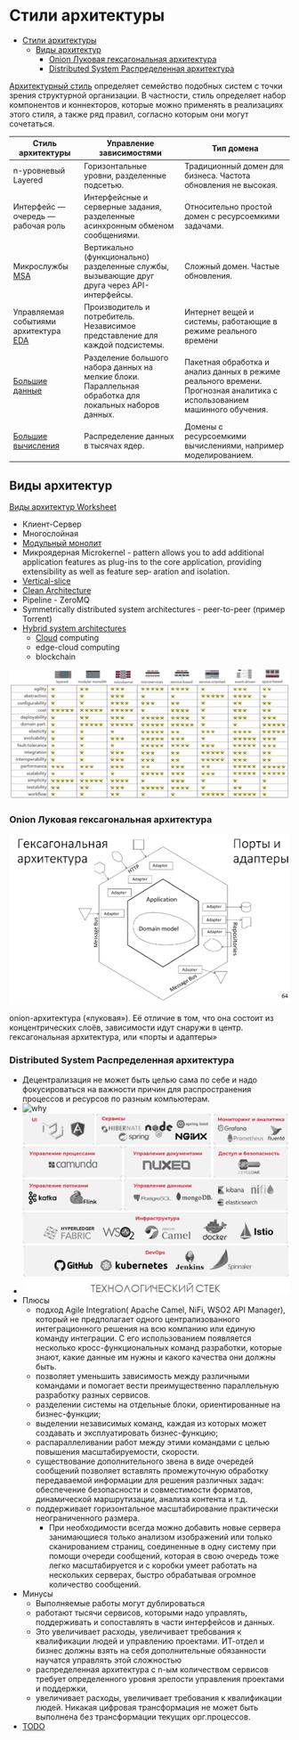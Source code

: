# Стили архитектуры

- [Стили архитектуры](#стили-архитектуры)
  - [Виды архитектур](#виды-архитектур)
    - [Onion Луковая гексагональная архитектура](#onion-луковая-гексагональная-архитектура)
    - [Distributed System Распределенная архитектура](#distributed-system-распределенная-архитектура)

[Архитектурный стиль](https://docs.microsoft.com/ru-ru/azure/architecture/guide/architecture-styles/) определяет семейство подобных систем с точки зрения структурной организации. В частности, стиль определяет набор компонентов и коннекторов, которые можно применять в реализациях этого стиля, а также ряд правил, согласно которым они могут сочетаться.

| Стиль архитектуры | Управление зависимостями | Тип домена |
| -- | -- | -- |
| n-уровневый Layered | Горизонтальные уровни, разделенные подсетью. | Традиционный домен для бизнеса. Частота обновления не высокая. |
| Интерфейс — очередь — рабочая роль | Интерфейсные и серверные задания, разделенные асинхронным обменом сообщениями. | Относительно простой домен с ресурсоемкими задачами. |
| Микрослужбы [MSA](style/msa.md) | Вертикально (функционально) разделенные службы, вызывающие друг друга через API-интерфейсы. | Сложный домен. Частые обновления. |
| Управляемая событиями архитектура [EDA](style/eda.md) | Производитель и потребитель. Независимое представление для каждой подсистемы. | Интернет вещей и системы, работающие в режиме реального времени |
| [Большие данные](style/bigdata.md) | Разделение большого набора данных на мелкие блоки. Параллельная обработка для локальных наборов данных. | Пакетная обработка и анализ данных в режиме реального времени. Прогнозная аналитика с использованием машинного обучения. |
| [Большие вычисления](https://docs.microsoft.com/ru-ru/azure/architecture/guide/architecture-styles/big-compute) | Распределение данных в тысячах ядер. | Домены с ресурсоемкими вычислениями, например моделированием. |

## Виды архитектур

[Виды архитектур Worksheet](https://www.developertoarchitect.com/downloads/worksheets.html)

  - Клиент-Сервер
  - Многослойная
  - [Модульный монолит](style/monolit.md)
  - Микроядерная Microkernel - pattern allows you to add additional application features as plug-ins to the core application, providing extensibility as well as feature sep‐ aration and isolation.
  - [Vertical-slice](https://headspring.com/2019/11/05/why-vertical-slice-architecture-is-better/)
  - [Clean Architecture](pattern/clean.architecture.md)
  - Pipeline - ZeroMQ
  - Symmetrically distributed system architectures - peer-to-peer (пример Torrent)
  - [Hybrid system architectures](https://apolomodov.medium.com/coa-distributed-systems-4th-ed-2-architecture-af563b2332bd)
    - [Cloud](style/cloud.md) computing
    - edge-cloud computing
    - blockchain

![Стили-НФТ Марк Ричардс](../img/arch/arch_style-ility.jpg)

### Onion Луковая гексагональная архитектура

![onion](../img/arch/onionarch.png)

onion-архитектура («луковая»). Её отличие в том, что она состоит из концентрических слоёв, зависимости идут снаружи в центр.
гексагональная архитектура, или «порты и адаптеры»

### Distributed System Распределенная архитектура

- Децентрализация не может быть целью сама по себе и надо фокусироваться на важности причин для распространения процессов и ресурсов по разным компьютерам.
- ![why](https://miro.medium.com/v2/resize:fit:828/format:webp/1*-RrriLV9zakR-63V-PFKyg.jpeg)
- ![distrib tech](../img/arch/distribarch_tech.png)
- Плюсы
  - подход Agile Integration( Apache Camel, NiFi, WSO2 API Manager), который не предполагает одного централизованного интеграционного решения на всю компанию или единую команду интеграции. С его использованием появляется несколько кросс-функциональных команд разработки, которые знают, какие данные им нужны и какого качества они должны быть.
  - позволяет уменьшить зависимость между различными командами и помогает вести преимущественно параллельную разработку разных сервисов.
  - разделении системы на отдельные блоки, ориентированные на бизнес-функции;
  - выделении независимых команд, каждая из которых может создавать и эксплуатировать бизнес-функцию;
  - распараллеливании работ между этими командами с целью повышения масштабируемости, скорости.
  - существование дополнительного звена в виде очередей сообщений позволяет вставлять промежуточную обработку передаваемой информации для решения различных задач: обеспечение безопасности и совместимости форматов, динамической маршрутизации, анализа контента и т.д.
  - поддерживает горизонтальное масштабирование практически неограниченного размера.
    - При необходимости всегда можно добавить новые сервера занимающиеся только анализом изображений или только сканированием страниц, соединенные в одну систему при помощи очереди сообщений, которая в свою очередь тоже легко масштабируется и с коробки умеет работать на нескольких серверах, быстро обрабатывая огромное количество сообщений.
- Минусы
  - Выполняемые работы могут дублироваться
  - работают тысячи сервисов, которыми надо управлять, поддерживать и сопоставлять в части интерфейсов и данных.
  - Это увеличивает расходы, увеличивает требования к квалификации людей и управлению проектами. ИТ-отдел и бизнес должны взять на себя дополнительные обязанности научатся управлять этой сложностью
  - распределенная архитектура с n-ым количеством сервисов требует определенного уровня зрелости управления проектами и поддержки,
  - увеличивает расходы, увеличивает требования к квалификации людей. Никакая цифровая трансформация не может быть выполнена без трансформации текущих орг.процессов.
- [TODO](https://github.com/Sairyss/distributed-systems-topics)
